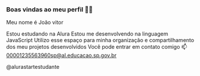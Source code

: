 ### Boas vindas ao meu perfil 💙💙


Meu nome é João vitor

Estou estudando na Alura
Estou me desenvolvendo na linguagem JavaScript
Utilizo esse espaço para minha organização e compartilhamento dos meu projetos desenvolvidos
Você pode entrar em contato comigo 📫
00001235563960sp@al.educacao.sp.gov.br

@alurastartestudante
